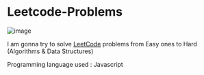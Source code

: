 # Leetcode-Problems
![image](https://github.com/Imad-El-Jabouri/Leetcode-Problems/assets/74730508/7d3e9a2e-0719-4d5f-9751-684b35650c09)


I am gonna try to solve <a href="https://leetcode.com/problemset/algorithms/">LeetCode</a> problems from Easy ones to Hard (Algorithms & Data Structures)

Programming language used : Javascript

